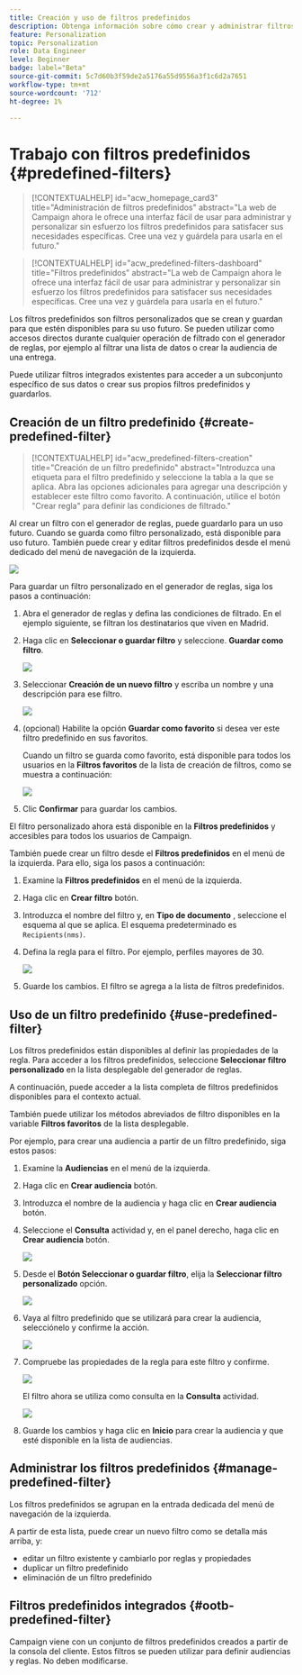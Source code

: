 ```yaml
---
title: Creación y uso de filtros predefinidos
description: Obtenga información sobre cómo crear y administrar filtros predefinidos en la IU web de Adobe Campaign
feature: Personalization
topic: Personalization
role: Data Engineer
level: Beginner
badge: label="Beta"
source-git-commit: 5c7d60b3f59de2a5176a55d9556a3f1c6d2a7651
workflow-type: tm+mt
source-wordcount: '712'
ht-degree: 1%

---
```


# Trabajo con filtros predefinidos {#predefined-filters}

>[!CONTEXTUALHELP]
>id="acw_homepage_card3"
>title="Administración de filtros predefinidos"
>abstract="La web de Campaign ahora le ofrece una interfaz fácil de usar para administrar y personalizar sin esfuerzo los filtros predefinidos para satisfacer sus necesidades específicas. Cree una vez y guárdela para usarla en el futuro."

>[!CONTEXTUALHELP]
>id="acw_predefined-filters-dashboard"
>title="Filtros predefinidos"
>abstract="La web de Campaign ahora le ofrece una interfaz fácil de usar para administrar y personalizar sin esfuerzo los filtros predefinidos para satisfacer sus necesidades específicas. Cree una vez y guárdela para usarla en el futuro."

Los filtros predefinidos son filtros personalizados que se crean y guardan para que estén disponibles para su uso futuro. Se pueden utilizar como accesos directos durante cualquier operación de filtrado con el generador de reglas, por ejemplo al filtrar una lista de datos o crear la audiencia de una entrega.

Puede utilizar filtros integrados existentes para acceder a un subconjunto específico de sus datos o crear sus propios filtros predefinidos y guardarlos.


## Creación de un filtro predefinido {#create-predefined-filter}

>[!CONTEXTUALHELP]
>id="acw_predefined-filters-creation"
>title="Creación de un filtro predefinido"
>abstract="Introduzca una etiqueta para el filtro predefinido y seleccione la tabla a la que se aplica. Abra las opciones adicionales para agregar una descripción y establecer este filtro como favorito. A continuación, utilice el botón &quot;Crear regla&quot; para definir las condiciones de filtrado."

Al crear un filtro con el generador de reglas, puede guardarlo para un uso futuro. Cuando se guarda como filtro personalizado, está disponible para uso futuro. También puede crear y editar filtros predefinidos desde el menú dedicado del menú de navegación de la izquierda.

![](assets/predefined-filters-menu.png)

Para guardar un filtro personalizado en el generador de reglas, siga los pasos a continuación:

1. Abra el generador de reglas y defina las condiciones de filtrado. En el ejemplo siguiente, se filtran los destinatarios que viven en Madrid.
1. Haga clic en **Seleccionar o guardar filtro** y seleccione. **Guardar como filtro**.

   ![](assets/predefined-filters-save.png)

1. Seleccionar **Creación de un nuevo filtro** y escriba un nombre y una descripción para ese filtro.

   ![](assets/predefined-filters-save-filter.png)

1. (opcional) Habilite la opción **Guardar como favorito** si desea ver este filtro predefinido en sus favoritos.


   Cuando un filtro se guarda como favorito, está disponible para todos los usuarios en la **Filtros favoritos** de la lista de creación de filtros, como se muestra a continuación:

   ![](assets/predefined-filters-favorite.png)


1. Clic **Confirmar** para guardar los cambios.

El filtro personalizado ahora está disponible en la **Filtros predefinidos** y accesibles para todos los usuarios de Campaign.

También puede crear un filtro desde el **Filtros predefinidos** en el menú de la izquierda. Para ello, siga los pasos a continuación:

1. Examine la **Filtros predefinidos** en el menú de la izquierda.
1. Haga clic en **Crear filtro** botón.
1. Introduzca el nombre del filtro y, en **Tipo de documento** , seleccione el esquema al que se aplica. El esquema predeterminado es `Recipients(nms)`.
1. Defina la regla para el filtro. Por ejemplo, perfiles mayores de 30.

   ![](assets/filter-30+.png)

1. Guarde los cambios. El filtro se agrega a la lista de filtros predefinidos.

## Uso de un filtro predefinido {#use-predefined-filter}

Los filtros predefinidos están disponibles al definir las propiedades de la regla. Para acceder a los filtros predefinidos, seleccione **Seleccionar filtro personalizado** en la lista desplegable del generador de reglas.

A continuación, puede acceder a la lista completa de filtros predefinidos disponibles para el contexto actual.

También puede utilizar los métodos abreviados de filtro disponibles en la variable **Filtros favoritos** de la lista desplegable.


Por ejemplo, para crear una audiencia a partir de un filtro predefinido, siga estos pasos:

1. Examine la **Audiencias** en el menú de la izquierda.
1. Haga clic en **Crear audiencia** botón.
1. Introduzca el nombre de la audiencia y haga clic en **Crear audiencia** botón.
1. Seleccione el **Consulta** actividad y, en el panel derecho, haga clic en **Crear audiencia** botón.

   ![](assets//build-audience-from-filter.png)

1. Desde el **Botón Seleccionar o guardar filtro**, elija la **Seleccionar filtro personalizado** opción.

   ![](assets/build-audience-select-custom-filter.png)

1. Vaya al filtro predefinido que se utilizará para crear la audiencia, selecciónelo y confirme la acción.

   ![](assets/build-audience-filter-list.png)

1. Compruebe las propiedades de la regla para este filtro y confirme.

   ![](assets/build-audience-check.png)

   El filtro ahora se utiliza como consulta en la **Consulta** actividad.

   ![](assets/build-audience-confirm.png)

1. Guarde los cambios y haga clic en **Inicio** para crear la audiencia y que esté disponible en la lista de audiencias.

## Administrar los filtros predefinidos {#manage-predefined-filter}

Los filtros predefinidos se agrupan en la entrada dedicada del menú de navegación de la izquierda.

A partir de esta lista, puede crear un nuevo filtro como se detalla más arriba, y:

* editar un filtro existente y cambiarlo por reglas y propiedades
* duplicar un filtro predefinido
* eliminación de un filtro predefinido

## Filtros predefinidos integrados {#ootb-predefined-filter}

Campaign viene con un conjunto de filtros predefinidos creados a partir de la consola del cliente. Estos filtros se pueden utilizar para definir audiencias y reglas. No deben modificarse.

